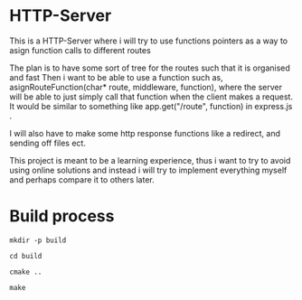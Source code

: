 # HTTP-Server

This is a HTTP-Server where i will try to use functions pointers as a way to asign function calls to different routes

The plan is to have some sort of tree for the routes such that it is organised and fast
Then i want to be able to use a function such as, asignRouteFunction(char* route, middleware, function),
where the server will be able to just simply call that function when the client makes a request.
It would be similar to something like app.get("/route", function) in express.js .

I will also have to make some http response functions like a redirect, and sending off files ect.

This project is meant to be a learning experience, thus i want to try to avoid using online solutions
and instead i will try to implement everything myself and perhaps compare it to others later.

# Build process
`mkdir -p build`

`cd build`

`cmake ..`

`make`